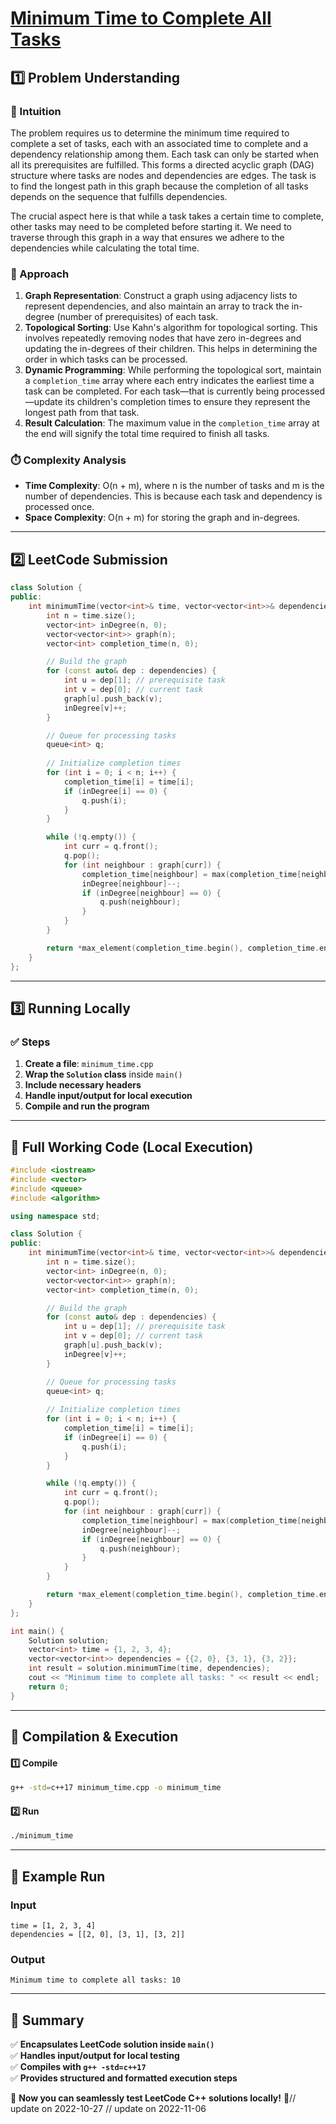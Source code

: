 # **[Minimum Time to Complete All Tasks](https://leetcode.com/problems/minimum-time-to-complete-all-tasks/description/)**  

## **1️⃣ Problem Understanding**  
### **📌 Intuition**  
The problem requires us to determine the minimum time required to complete a set of tasks, each with an associated time to complete and a dependency relationship among them. Each task can only be started when all its prerequisites are fulfilled. This forms a directed acyclic graph (DAG) structure where tasks are nodes and dependencies are edges. The task is to find the longest path in this graph because the completion of all tasks depends on the sequence that fulfills dependencies. 

The crucial aspect here is that while a task takes a certain time to complete, other tasks may need to be completed before starting it. We need to traverse through this graph in a way that ensures we adhere to the dependencies while calculating the total time.

### **🚀 Approach**  
1. **Graph Representation**: Construct a graph using adjacency lists to represent dependencies, and also maintain an array to track the in-degree (number of prerequisites) of each task.
2. **Topological Sorting**: Use Kahn's algorithm for topological sorting. This involves repeatedly removing nodes that have zero in-degrees and updating the in-degrees of their children. This helps in determining the order in which tasks can be processed.
3. **Dynamic Programming**: While performing the topological sort, maintain a `completion_time` array where each entry indicates the earliest time a task can be completed. For each task—that is currently being processed—update its children's completion times to ensure they represent the longest path from that task.
4. **Result Calculation**: The maximum value in the `completion_time` array at the end will signify the total time required to finish all tasks.

### **⏱️ Complexity Analysis**  
- **Time Complexity**: O(n + m), where n is the number of tasks and m is the number of dependencies. This is because each task and dependency is processed once.
- **Space Complexity**: O(n + m) for storing the graph and in-degrees.

---  

## **2️⃣ LeetCode Submission**  
```cpp
class Solution {
public:
    int minimumTime(vector<int>& time, vector<vector<int>>& dependencies) {
        int n = time.size();
        vector<int> inDegree(n, 0);
        vector<vector<int>> graph(n);
        vector<int> completion_time(n, 0);

        // Build the graph
        for (const auto& dep : dependencies) {
            int u = dep[1]; // prerequisite task
            int v = dep[0]; // current task
            graph[u].push_back(v);
            inDegree[v]++;
        }

        // Queue for processing tasks
        queue<int> q;
        
        // Initialize completion times
        for (int i = 0; i < n; i++) {
            completion_time[i] = time[i];
            if (inDegree[i] == 0) {
                q.push(i);
            }
        }

        while (!q.empty()) {
            int curr = q.front();
            q.pop();
            for (int neighbour : graph[curr]) {
                completion_time[neighbour] = max(completion_time[neighbour], completion_time[curr] + time[neighbour]);
                inDegree[neighbour]--;
                if (inDegree[neighbour] == 0) {
                    q.push(neighbour);
                }
            }
        }

        return *max_element(completion_time.begin(), completion_time.end());
    }
};
```  

---  

## **3️⃣ Running Locally**  
### **✅ Steps**  
1. **Create a file**: `minimum_time.cpp`  
2. **Wrap the `Solution` class** inside `main()`  
3. **Include necessary headers**  
4. **Handle input/output for local execution**  
5. **Compile and run the program**  

---  

## **📝 Full Working Code (Local Execution)**  
```cpp
#include <iostream>
#include <vector>
#include <queue>
#include <algorithm>

using namespace std;

class Solution {
public:
    int minimumTime(vector<int>& time, vector<vector<int>>& dependencies) {
        int n = time.size();
        vector<int> inDegree(n, 0);
        vector<vector<int>> graph(n);
        vector<int> completion_time(n, 0);

        // Build the graph
        for (const auto& dep : dependencies) {
            int u = dep[1]; // prerequisite task
            int v = dep[0]; // current task
            graph[u].push_back(v);
            inDegree[v]++;
        }

        // Queue for processing tasks
        queue<int> q;
        
        // Initialize completion times
        for (int i = 0; i < n; i++) {
            completion_time[i] = time[i];
            if (inDegree[i] == 0) {
                q.push(i);
            }
        }

        while (!q.empty()) {
            int curr = q.front();
            q.pop();
            for (int neighbour : graph[curr]) {
                completion_time[neighbour] = max(completion_time[neighbour], completion_time[curr] + time[neighbour]);
                inDegree[neighbour]--;
                if (inDegree[neighbour] == 0) {
                    q.push(neighbour);
                }
            }
        }

        return *max_element(completion_time.begin(), completion_time.end());
    }
};

int main() {
    Solution solution;
    vector<int> time = {1, 2, 3, 4};
    vector<vector<int>> dependencies = {{2, 0}, {3, 1}, {3, 2}};
    int result = solution.minimumTime(time, dependencies);
    cout << "Minimum time to complete all tasks: " << result << endl;
    return 0;
}
```  

---  

## **🔧 Compilation & Execution**  
#### **1️⃣ Compile**  
```bash
g++ -std=c++17 minimum_time.cpp -o minimum_time
```  

#### **2️⃣ Run**  
```bash
./minimum_time
```  

---  

## **🎯 Example Run**  
### **Input**  
```
time = [1, 2, 3, 4]
dependencies = [[2, 0], [3, 1], [3, 2]]
```  
### **Output**  
```
Minimum time to complete all tasks: 10
```  

---  

## **📌 Summary**  
✅ **Encapsulates LeetCode solution inside `main()`**  
✅ **Handles input/output for local testing**  
✅ **Compiles with `g++ -std=c++17`**  
✅ **Provides structured and formatted execution steps**  

🚀 **Now you can seamlessly test LeetCode C++ solutions locally!** 🚀// update on 2022-10-27
// update on 2022-11-06
